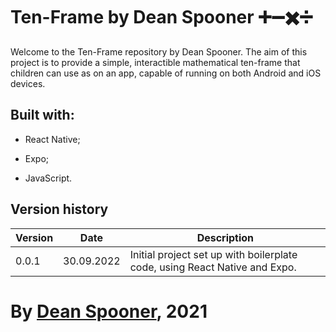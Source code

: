 # Ten-Frame by Dean Spooner ➕➖✖️➗

Welcome to the Ten-Frame repository by Dean Spooner. The aim of this project is to provide a simple, interactible mathematical ten-frame that children can use as on an app, capable of running on both Android and iOS devices.

## Built with:

- React Native;

- Expo;

- JavaScript.

## Version history

| Version | Date       | Description                                                                |
| ------- | ---------- | -------------------------------------------------------------------------- |
| 0.0.1   | 30.09.2022 | Initial project set up with boilerplate code, using React Native and Expo. |

# By [Dean Spooner](https://github.com/DeanSpooner), 2021

